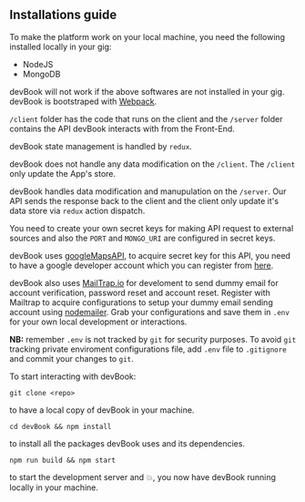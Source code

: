 ## Installations guide

To make the platform work on your local machine, you need the following installed locally in your gig:

  * NodeJS
  * MongoDB

devBook will not work if the above softwares are not installed in your gig. devBook is bootstraped with [Webpack](https://www.webpack.org).

`/client` folder has the code that runs on the client and the `/server` folder contains the API devBook interacts with from the Front-End.

devBook state management is handled by `redux`.

devBook does not handle any data modification on the `/client`. The `/client` only update the App's store.

devBook handles data modification and manupulation on the `/server`. Our API sends the response back to the client and the client only update it's data store via `redux` action dispatch.

You need to create your own secret keys for making API request to external sources and also the `PORT` and `MONGO_URI` are configured in secret keys.

devBook uses [googleMapsAPI](), to acquire secret key for this API, you need to have a google developer account which you can register  from [here]().

devBook also uses [MailTrap.io](https://www.mailtrap.io) for develoment to send dummy email for account verification, password reset and account reset. Register with Mailtrap to acquire configurations to setup your dummy email sending account using [nodemailer](). Grab your configurations and save them in `.env` for your own local development or interactions.

**NB:** remember `.env` is not tracked by `git` for security purposes. To avoid `git` tracking private enviroment configurations file, add `.env` file to `.gitignore` and commit your changes to `git`.

To start interacting with devBook:

```
git clone <repo>
```
to have a local copy of devBook in your machine.

```
cd devBook && npm install
```
to install all the packages devBook uses and its dependencies.

```
npm run build && npm start
```
to start the development server and :boom:, you now have devBook running locally in your machine.
